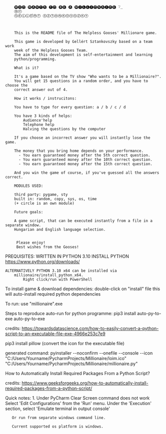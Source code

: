 		🅦̲🅗̲🅞̲ 🅦̲🅐̲🅝̲🅣̲🅢̲ 🅣̲🅞̲ 🅑̲🅔̲ 🅐̲ 🅜̲🅘̲🅛̲🅛̲🅘̲🅞̲🅝̲🅐̲🅘̲🅡̲🅔̲ ❔̲ 
		ⒷⓎ
		ⒼⒺⓁⓁⒺ́ⓇⓉ ⓈⓏⓉⒶⓃⓀⓄⓋⓈⓏⓀⓎ
 


		This is the README file of The Helpless Gooses' Millionare game.

		This game is developed by Gellért Sztankovszky based on a team work 
		week of the Helpless Gooses Team.
		The aim of this development is self-entertainment and learning 
		python/programming.

		What is it?

		It's a game based on the TV show "Who wants to be a Millionaire?".
		You will get 15 questions in a random order, and you have to choose the 
		correct answer out of 4.

		How it works / instrucitons:

		You have to type for every question: a / b / c / d

		You have 3 kinds of helps:
			Audience'help
			Telephone help
			Halving the questions by the computer
		 
		If you choose an incorrect answer you will instantly lose the game.

		The money that you bring home depends on your performance.
		  - You earn guaranteed money after the 5th correct question.
		  - You earn guaranteed money after the 10th correct question.
		  - You earn guaranteed money after the 15th correct question.
		 
		And you win the game of course, if you've guessed all the answers correct.

		MODULES USED:

		third party: pygame, sty
		built in: random, copy, sys, os, time
		(+ circle is an own module) 

		Future goals:

		A game script, that can be executed instantly from a file in a separate window.
		Hungarian and English language selection.


		 Please enjoy!
		 Best wishes from the Gooses!

PREQUISITES:
	WRITTEN IN PYTHON 3.10
	INSTALL PYTHON
	https://www.python.org/downloads/

	ALTERNATIVELY PYTHON 3.10 x64 can be installed via
		millionaire/install_python_x64.
			Right click/run with PowerShell

To install game & download dependencies: double-click on "install" file
this will auto-install required python dependencies

To run: use "millionaire".exe



Steps to reproduce auto-run for python programme:
	pip3 install auto-py-to-exe
	auto-py-to-exe


credits: https://towardsdatascience.com/how-to-easily-convert-a-python-script-to-an-executable-file-exe-4966e253c7e9

pip3 install pillow (convert the icon for the executable file)

generated command: pyinstaller --noconfirm --onefile --console --icon "C:/Users/Yourname/PycharmProjects/Millionaire/loim.ico"  "C:/Users/Yourname/PycharmProjects/Millionaire/millionaire.py"

How to Automatically Install Required Packages From a Python Script?	

credits: https://www.geeksforgeeks.org/how-to-automatically-install-required-packages-from-a-python-script/

Quick notes:
	1. Under PyCharm Clear Screen command does not work 
	    Select 'Edit Configurations' from the 'Run' menu.
	    Under the 'Execution' section, select 'Emulate terminal in output console'
	
	   Or run from separate windows command line.
	   
	   Current supported os platform is windows.
